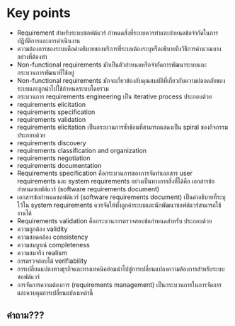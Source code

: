 # Key points
*	Requirement สำหรับระบบซอฟต์แวร์ กำหนดสิ่งที่ระบบควรทำและกำหนดข้อจำกัดในการปฏิบัติการและการดำเนินงาน
*	ความต้องการของระบบคือคำอธิบายของบริการที่ระบบต้องระบุหรืออธิบายถึงวิธีการคำนวณบางอย่างที่ต้องทำ
*	Non-functional requirements มักเป็นตัวกำหนดหรือจำกัดการพัฒนาระบบและกระบวนการพัฒนาที่ใช้อยู่
*	Non-functional requirements มักจะเกี่ยวข้องกับคุณสมบัติที่เกี่ยวกับความปลอดภัยของระบบและถูกนำไปใช้กำหนดระบบโดยรวม
*	กระบวนการ requirements engineering เป็น  iterative process ประกอบด้วย 
*	requirements elicitation
*	requirements specification
*	requirements validation
*	requirements elicitation เป็นกระบวนการซ้ำซ้อนที่สามารถแสดงเป็น spiral ของกิจกรรม ประกอบด้วย
*	requirements discovery
*	requirements classification and organization
*	requirements negotiation 
*	requirements documentation
*	Requirements specification คือกระบวนการของการจัดทำเอกสาร user requirements และ system requirements อย่างเป็นทางการสิ่งที่ได้คือ เอกสารข้อกำหนดซอฟต์แวร์ (software requirements document)
*	เอกสารข้อกำหนดซอฟต์แวร์ (software requirements document) เป็นคำอธิบายที่ระบุไว้ใน system requirements ควรจัดให้ทั้งลูกค้าระบบและนักพัฒนาซอฟต์แวร์สามารถใช้งานได้
*	Requirements validation คือกระบวนการตรวจสอบข้อกำหนดสำหรับ ประกอบด้วย 
*	ความถูกต้อง validity
*	ความสอดคล้อง consistency
*	ความสมบูรณ์ completeness
*	ความสมจริง realism 
*	การตรวจสอบได้ verifiability
*	การเปลี่ยนแปลงทางธุรกิจและทางเทคนิคย่อมนำไปสู่การเปลี่ยนแปลงความต้องการสำหรับระบบซอฟต์แวร์ 
*	การจัดการความต้องการ (requirements management) เป็นกระบวนการในการจัดการและควบคุมการเปลี่ยนแปลงเหล่านี้
##  คำถาม???
